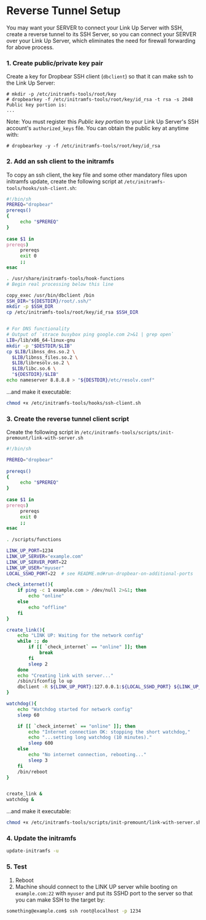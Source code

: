 # Reverse Tunnel Setup

You may want your SERVER to connect your Link Up Server with SSH, create a reverse tunnel to its SSH Server, so you can connect your SERVER over your Link Up Server, which eliminates the need for firewall forwarding for above process.


### 1. Create public/private key pair 

Create a key for Dropbear SSH client (`dbclient`) so that it can make ssh to the Link Up Server: 

```console
# mkdir -p /etc/initramfs-tools/root/key
# dropbearkey -f /etc/initramfs-tools/root/key/id_rsa -t rsa -s 2048
Public key portion is: 
...
```

Note: You must register this *Public key portion* to your Link Up Server's SSH account's `authorized_keys` file. You can obtain the public key at anytime with: 

```console
# dropbearkey -y -f /etc/initramfs-tools/root/key/id_rsa
```

### 2. Add an ssh client to the initramfs

To copy an ssh client, the key file and some other mandatory files upon initramfs update, create the following script at `/etc/initramfs-tools/hooks/ssh-client.sh`: 

```bash
#!/bin/sh
PREREQ="dropbear"
prereqs()
{
     echo "$PREREQ"
}
 
case $1 in
prereqs)
     prereqs
     exit 0
     ;;
esac

. /usr/share/initramfs-tools/hook-functions
# Begin real processing below this line

copy_exec /usr/bin/dbclient /bin
SSH_DIR="${DESTDIR}/root/.ssh/"
mkdir -p $SSH_DIR
cp /etc/initramfs-tools/root/key/id_rsa $SSH_DIR


# For DNS functionality
# Output of `strace busybox ping google.com 2>&1 | grep open`
LIB=/lib/x86_64-linux-gnu
mkdir -p "$DESTDIR/$LIB"
cp $LIB/libnss_dns.so.2 \
  $LIB/libnss_files.so.2 \
  $LIB/libresolv.so.2 \
  $LIB/libc.so.6 \
  "${DESTDIR}/$LIB"
echo nameserver 8.8.8.8 > "${DESTDIR}/etc/resolv.conf"
```
...and make it executable: 

```bash
chmod +x /etc/initramfs-tools/hooks/ssh-client.sh
```

### 3. Create the reverse tunnel client script

Create the following script in `/etc/initramfs-tools/scripts/init-premount/link-with-server.sh` 
```bash
#!/bin/sh

PREREQ="dropbear"
 
prereqs()
{
     echo "$PREREQ"
}
 
case $1 in
prereqs)
     prereqs
     exit 0
     ;;
esac
 
. /scripts/functions

LINK_UP_PORT=1234
LINK_UP_SERVER="example.com"
LINK_UP_SERVER_PORT=22
LINK_UP_USER="myuser"
LOCAL_SSHD_PORT=22  # see README.md#run-dropbear-on-additional-ports

check_internet(){
	if ping -c 1 example.com > /dev/null 2>&1; then
	    echo "online"
	else
	    echo "offline"
	fi
}

create_link(){
	echo "LINK UP: Waiting for the network config"
	while :; do
		if [[ `check_internet` == "online" ]]; then 
			break
		fi
		sleep 2
	done
	echo "Creating link with server..."
	/sbin/ifconfig lo up
	dbclient -R ${LINK_UP_PORT}:127.0.0.1:${LOCAL_SSHD_PORT} ${LINK_UP_USER}@${LINK_UP_SERVER} -p ${LINK_UP_SERVER_PORT} -i /root/.ssh/id_rsa -N -f -y -y
}

watchdog(){
	echo "Watchdog started for network config"
	sleep 60

	if [[ `check_internet` == "online" ]]; then
		echo "Internet connection OK: stopping the short watchdog,"
		echo "...setting long watchdog (10 minutes)."
		sleep 600
	else
		echo "No internet connection, rebooting..."
		sleep 3
	fi
	/bin/reboot
}


create_link &
watchdog &
```

...and make it executable: 

```bash
chmod +x /etc/initramfs-tools/scripts/init-premount/link-with-server.sh
```

### 4. Update the initramfs

```bash 
update-initramfs -u
```

### 5. Test 
1. Reboot
2. Machine should connect to the LINK UP server while booting on `example.com:22` with `myuser` and put its SSHD port to the server so that you can make SSH to the target by:

```bash
something@example.com$ ssh root@localhost -p 1234
```
